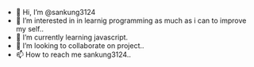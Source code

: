 - 👋 Hi, I’m @sankung3124
- 👀 I’m interested in in learnig programming as much as i can to improve my self..
- 🌱 I’m currently learning  javascript.
- 💞️ I’m looking to collaborate on project..
- 📫 How to reach me sankung3124..

<!---
sankung3124/sankung3124 is a ✨ special ✨ repository because its `README.md` (this file) appears on your GitHub profile.
You can click the Preview link to take a look at your changes.
--->
